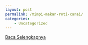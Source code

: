 ```yaml
---
layout: post
permalink: /mimpi-makan-roti-canai/
categories:
    - Uncategorized
---
```


[Baca Selengkapnya](/01)